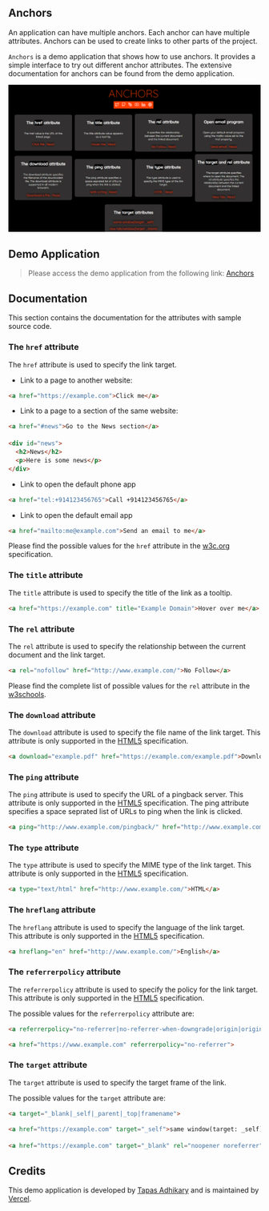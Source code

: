 
## Anchors
An application can have multiple anchors. Each anchor can have multiple attributes. Anchors can be used to create links to other parts of the project.

`Anchors` is a demo application that shows how to use anchors. It provides a simple interface to try out different anchor attributes. The extensive documentation for anchors can be found from the demo application.

<p align="center">
  <img src="./images/og.png" alt="screen" />
</p>  

## Demo Application
> Please access the demo application from the following link: [Anchors](anchors.vercel.app)

## Documentation
This section contains the documentation for the attributes with sample source code.

### The `href` attribute
The `href` attribute is used to specify the link target.

- Link to a page to another website:
```html
<a href="https://example.com">Click me</a>
```

- Link to a page to a section of the same website:
```html
<a href="#news">Go to the News section</a>

<div id="news">
  <h2>News</h2>
  <p>Here is some news</p>
</div>
```

- Link to open the default phone app
```html
<a href="tel:+914123456765">Call +914123456765</a>
```

- Link to open the default email app
```html
<a href="mailto:me@example.com">Send an email to me</a>
```

Please find the possible values for the `href` attribute in the [w3c.org](https://www.w3schools.com/tags/att_a_href.asp) specification.

### The `title` attribute
The `title` attribute is used to specify the title of the link as a tooltip.

```html
<a href="https://example.com" title="Example Domain">Hover over me</a>
```

### The `rel` attribute
The `rel` attribute is used to specify the relationship between the current document and the link target.

```html
<a rel="nofollow" href="http://www.example.com/">No Follow</a>
```
Please find the complete list of possible values for the `rel` attribute in the [w3schools](https://www.w3schools.com/tags/att_a_rel.asp).

### The `download` attribute
The `download` attribute is used to specify the file name of the link target. This attribute is only supported in the [HTML5](https://www.w3schools.com/tags/att_a_download.asp) specification.

```html
<a download="example.pdf" href="https://example.com/example.pdf">Download</a>
```
### The `ping` attribute
The `ping` attribute is used to specify the URL of a pingback server. This attribute is only supported in the [HTML5](https://www.w3schools.com/tags/att_a_ping.asp)  specification. The ping attribute specifies a space seprated list of URLs to ping when the link is clicked.

```html
<a ping="http://www.example.com/pingback/" href="http://www.example.com/">Ping me</a>
```
### The `type` attribute
The `type` attribute is used to specify the MIME type of the link target. This attribute is only supported in the [HTML5](https://www.w3schools.com/tags/att_a_type.asp) specification.

```html
<a type="text/html" href="http://www.example.com/">HTML</a>
```

### The `hreflang` attribute
The `hreflang` attribute is used to specify the language of the link target. This attribute is only supported in the [HTML5](https://www.w3schools.com/tags/att_a_hreflang.asp) specification.

```html
<a hreflang="en" href="http://www.example.com/">English</a>
```

### The `referrerpolicy` attribute
The `referrerpolicy` attribute is used to specify the policy for the link target. This attribute is only supported in the [HTML5](https://www.w3schools.com/tags/att_a_referrerpolicy.asp) specification.

The possible values for the `referrerpolicy` attribute are:

```html
<a referrerpolicy="no-referrer|no-referrer-when-downgrade|origin|origin-when-cross-origin|same-origin|strict-origin-when-cross-origin|unsafe-url">
```

```html
<a href="https://www.example.com" referrerpolicy="no-referrer">
```
### The `target` attribute
The `target` attribute is used to specify the target frame of the link.

The possible values for the `target` attribute are:

```html
<a target="_blank|_self|_parent|_top|framename">
```

```html
<a href="https://example.com" target="_self">same window(target: _self)</a>

<a href="https://example.com" target="_blank" rel="noopener noreferrer">New Tab</a>
```

## Credits
This demo application is developed by [Tapas Adhikary](https://tapasadhikary.com) and is maintained by [Vercel](https://vercel.com).







